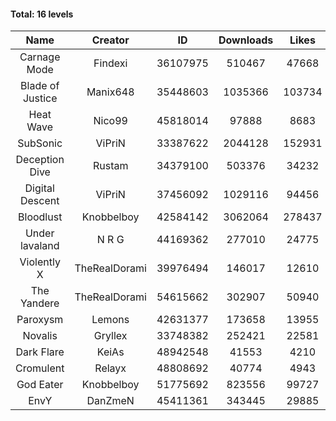 #### Total: 16 levels

| Name | Creator | ID | Downloads | Likes |
|:---:|:---:|:---:|:---:|:---:|
| Carnage Mode | Findexi | 36107975 | 510467 | 47668
| Blade of Justice | Manix648 | 35448603 | 1035366 | 103734
| Heat Wave | Nico99 | 45818014 | 97888 | 8683
| SubSonic | ViPriN | 33387622 | 2044128 | 152931
| Deception Dive | Rustam | 34379100 | 503376 | 34232
| Digital Descent | ViPriN | 37456092 | 1029116 | 94456
| Bloodlust | Knobbelboy | 42584142 | 3062064 | 278437
| Under lavaland | N R G | 44169362 | 277010 | 24775
| Violently X | TheRealDorami | 39976494 | 146017 | 12610
| The Yandere | TheRealDorami | 54615662 | 302907 | 50940
| Paroxysm | Lemons | 42631377 | 173658 | 13955
| Novalis | Gryllex | 33748382 | 252421 | 22581
| Dark Flare | KeiAs | 48942548 | 41553 | 4210
| Cromulent | Relayx | 48808692 | 40774 | 4943
| God Eater | Knobbelboy | 51775692 | 823556 | 99727
| EnvY | DanZmeN | 45411361 | 343445 | 29885
